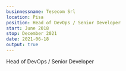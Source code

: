 ```yaml
---
businnessname: Tesecom Srl
location: Pisa
position: Head of DevOps / Senior Developer
start: June 2018
stop: December 2021
date: 2021-06-18
output: true
---
```


Head of DevOps / Senior Developer
